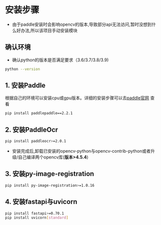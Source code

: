 # 安装步骤

- 由于paddle安装时会影响opencv的版本,导致部分api无法访问,暂时没想到什么好办法,所以该项目手动安装模块

## 确认环境
- 确认python的版本是否满足要求（3.6/3.7/3.8/3.9)
```bash
python --version
```

## 1. 安装Paddle
根据自己的环境可以安装cpu或gpu版本。详细的安装步骤可以去[paddle官网](https://www.paddlepaddle.org.cn/install/quick) 查看
```bash
pip install paddlepaddle==2.2.1
```

## 2. 安装PaddleOcr
```bash
pip install paddleocr>=2.0.1
```
- 安装完成后,卸载已安装的opencv-python与opencv-contrib-python或者升级/自己编译两个opencv库(**版本>4.5.4**)

## 3. 安装py-image-registration
```bash
pip install py-image-registration>=1.0.16
```

## 4. 安装fastapi与uvicorn
```bash
pip install fastapi>=0.70.1
pip install uvicorn[standard]
```